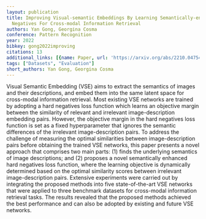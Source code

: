 ```yaml
---
layout: publication
title: Improving Visual-semantic Embeddings By Learning Semantically-enhanced Hard
  Negatives For Cross-modal Information Retrieval
authors: Yan Gong, Georgina Cosma
conference: Pattern Recognition
year: 2022
bibkey: gong2022improving
citations: 13
additional_links: [{name: Paper, url: 'https://arxiv.org/abs/2210.04754'}]
tags: ["Datasets", "Evaluation"]
short_authors: Yan Gong, Georgina Cosma
---
```

Visual Semantic Embedding (VSE) aims to extract the semantics of images and
their descriptions, and embed them into the same latent space for cross-modal
information retrieval. Most existing VSE networks are trained by adopting a
hard negatives loss function which learns an objective margin between the
similarity of relevant and irrelevant image-description embedding pairs.
However, the objective margin in the hard negatives loss function is set as a
fixed hyperparameter that ignores the semantic differences of the irrelevant
image-description pairs. To address the challenge of measuring the optimal
similarities between image-description pairs before obtaining the trained VSE
networks, this paper presents a novel approach that comprises two main parts:
(1) finds the underlying semantics of image descriptions; and (2) proposes a
novel semantically enhanced hard negatives loss function, where the learning
objective is dynamically determined based on the optimal similarity scores
between irrelevant image-description pairs. Extensive experiments were carried
out by integrating the proposed methods into five state-of-the-art VSE networks
that were applied to three benchmark datasets for cross-modal information
retrieval tasks. The results revealed that the proposed methods achieved the
best performance and can also be adopted by existing and future VSE networks.